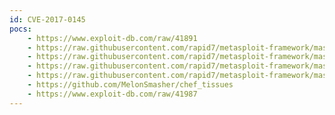 ```yaml
---
id: CVE-2017-0145
pocs:
    - https://www.exploit-db.com/raw/41891
    - https://raw.githubusercontent.com/rapid7/metasploit-framework/master/modules/exploits/windows/smb/smb_doublepulsar_rce.rb
    - https://raw.githubusercontent.com/rapid7/metasploit-framework/master/modules/exploits/windows/smb/ms17_010_eternalblue_win8.py
    - https://raw.githubusercontent.com/rapid7/metasploit-framework/master/modules/exploits/windows/smb/ms17_010_eternalblue.rb
    - https://raw.githubusercontent.com/rapid7/metasploit-framework/master/modules/auxiliary/scanner/smb/smb_ms17_010.rb
    - https://github.com/MelonSmasher/chef_tissues
    - https://www.exploit-db.com/raw/41987
---
```

